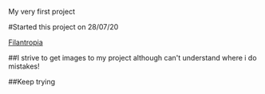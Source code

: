 My very first project

#Started this project on 28/07/20

[Filantropia](https://paulbj-sep.github.io/filantropia/)

##I strive to get images to my project although can't understand where i do mistakes!

##Keep trying